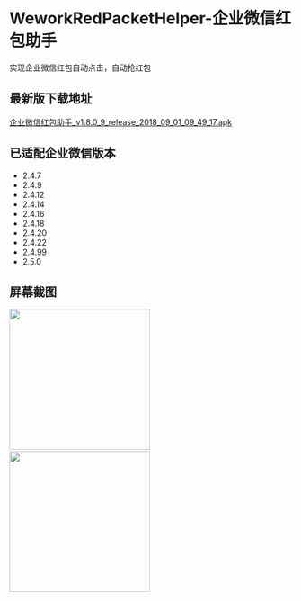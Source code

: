 # WeworkRedPacketHelper-企业微信红包助手
实现企业微信红包自动点击，自动抢红包

## 最新版下载地址
[企业微信红包助手_v1.8.0_9_release_2018_09_01_09_49_17.apk](https://github.com/chenyuebo/WeworkRedPacketHelper/raw/master/apk/%E4%BC%81%E4%B8%9A%E5%BE%AE%E4%BF%A1%E7%BA%A2%E5%8C%85%E5%8A%A9%E6%89%8B_v1.8.0_9_release_2018_09_01_09_49_17.apk)
## 已适配企业微信版本
- 2.4.7
- 2.4.9
- 2.4.12
- 2.4.14
- 2.4.16
- 2.4.18
- 2.4.20
- 2.4.22
- 2.4.99
- 2.5.0

## 屏幕截图

<img src="https://github.com/chenyuebo/WeworkRedPacketHelper/blob/master/Screenshot_2018-09-01-10-07-22-395_com.cyb.wework.png" width="250px"/>
&nbsp;&nbsp;&nbsp;&nbsp;&nbsp;
<img src="https://github.com/chenyuebo/WeworkRedPacketHelper/blob/master/Screenshot_2018-09-01-10-07-27-396_com.cyb.wework.png" width="250px"/>
